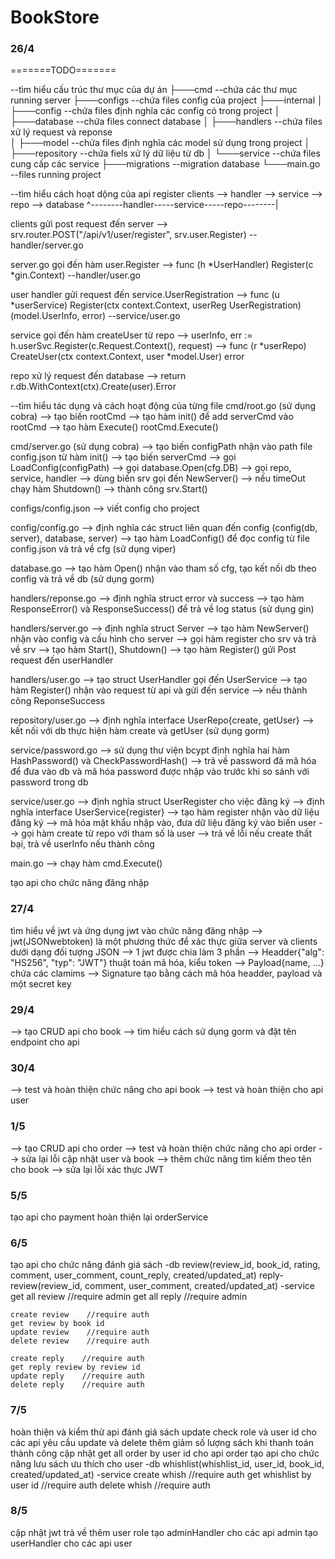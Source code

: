 # BookStore

### 26/4

=======TODO=======

--tìm hiểu cấu trúc thư mục của dự án
├───cmd             --chứa các thư mục running server
├───configs         --chứa files config của project
├───internal
│   ├───config      --chứa files định nghĩa các config có trong project
│   ├───database    --chứa files connect database
│   ├───handlers    --chứa files xử lý request và reponse  
│   ├───model       --chứa files định nghĩa các model sử dụng trong project
│   ├───repository  --chứa fiels xử lý dữ liệu từ db
│   └───service     --chứa files cung cấp các service
├───migrations      --migration database
└───main.go         --files running project


--tìm hiểu cách hoạt dộng của api register
clients --> handler --> service --> repo --> database 
    ^--------handler-----service-----repo--------|

clients gửi post request đến server 
--> srv.router.POST("/api/v1/user/register", srv.user.Register) --handler/server.go

server.go gọi đến hàm user.Register 
--> func (h *UserHandler) Register(c *gin.Context)              --handler/user.go

user handler gửi request đến service.UserRegistration 
--> func (u *userService) Register(ctx context.Context, userReg UserRegistration) (model.UserInfo, error)      --service/user.go

service gọi đến hàm createUser từ repo 
--> userInfo, err := h.userSvc.Register(c.Request.Context(), request) 
--> func (r *userRepo) CreateUser(ctx context.Context, user *model.User) error 

repo xử lý request đến database 
--> return r.db.WithContext(ctx).Create(user).Error


--tìm hiểu tác dụng và cách hoạt động của từng file
cmd/root.go     (sử dụng cobra)
--> tạo biến rootCmd
--> tạo hàm init() để add serverCmd vào rootCmd
--> tạo hàm Execute() rootCmd.Execute()

cmd/server.go   (sử dụng cobra)
--> tạo biến configPath nhận vào path file config.json từ hàm init()
--> tạo biến serverCmd --> gọi LoadConfig(configPath)
                       --> gọi database.Open(cfg.DB)
                       --> gọi repo, service, handler
                       --> dùng biến srv gọi đến NewServer()
                                --> nếu timeOut chạy hàm Shutdown()
                                --> thành công srv.Start()

configs/config.json
--> viết config cho project

config/config.go
--> định nghĩa các struct liên quan đến config (config(db, server), database, server)
--> tạo hàm LoadConfig() để đọc config từ file config.json và trả về cfg (sử dụng viper)

database.go
--> tạo hàm Open() nhận vào tham số cfg, tạo kết nối db theo config và trả về db (sử dụng gorm)

handlers/reponse.go
--> định nghĩa struct error và success 
--> tạo hàm ResponseError() và ResponseSuccess() để trả về log status (sử dụng gin)

handlers/server.go
--> định nghĩa struct Server
--> tạo hàm NewServer() nhận vào config và cấu hình cho server
--> gọi hàm register cho srv và trả về srv
--> tạo hàm Start(), Shutdown()
--> tạo hàm Register() gửi Post request đến userHandler

handlers/user.go
--> tạo struct UserHandler gọi đến UserService
--> tạo hàm Register() nhận vào request từ api và gửi đến service
--> nếu thành công ReponseSuccess

repository/user.go
--> định nghĩa interface UserRepo{create, getUser}
--> kết nối với db thực hiện hàm create và getUser (sử dụng gorm)

service/password.go 
--> sử dụng thư viện bcypt định nghĩa hai hàm HashPassword() và CheckPasswordHash()
--> trả về password đã mã hóa để đưa vào db và mã hóa password được nhập vào trước khi so sánh với password trong db

service/user.go
--> định nghĩa struct UserRegister cho việc đăng ký
--> định nghĩa interface UserService{register}
--> tạo hàm register nhận vào dữ liệu đăng ký 
--> mã hóa mật khẩu nhập vào, đưa dữ liệu đăng ký vào biến user
--> gọi hàm create từ repo với tham số là user
--> trả về lỗi nếu create thất bại, trả về userInfo nếu thành công

main.go
--> chạy hàm cmd.Execute()


tạo api cho chức năng đăng nhập

### 27/4
tìm hiểu về jwt và ứng dụng jwt vào chức năng đăng nhập
--> jwt(JSONwebtoken) là một phương thức để xác thực giữa server và clients dưới dạng đối tượng JSON
--> 1 jwt được chia làm 3 phần --> Headder{"alg": "HS256", "typ": "JWT"} thuật toán mã hóa, kiểu token
                               --> Payload{name, ...} chứa các clamims
                               --> Signature tạo bằng cách mã hóa headder, payload và một secret key

### 29/4
--> tạo CRUD api cho book
--> tìm hiểu cách sử dụng gorm và đặt tên endpoint cho api

### 30/4
--> test và hoàn thiện chức năng cho api book
--> test và hoàn thiện cho api user

### 1/5
--> tạo CRUD api cho order
--> test và hoàn thiện chức năng cho api order
--> sửa lại lỗi cập nhật user và book
--> thêm chức năng tìm kiếm theo tên cho book
--> sửa lại lỗi xác thực JWT

### 5/5
tạo api cho payment
hoàn thiện lại orderService

### 6/5
tạo api cho chức năng đánh giá sách
-db
review(review_id, book_id, rating, comment, user_comment, count_reply, created/updated_at)
reply-review(review_id, comment, user_comment, created/updated_at)
-service
    get all review    //require admin
    get all reply    //require admin

    create review    //require auth
    get review by book id
    update review    //require auth
    delete review    //require auth

    create reply    //require auth
    get reply review by review id
    update reply    //require auth
    delete reply    //require auth

### 7/5
hoàn thiện và kiểm thử api đánh giá sách
update check role và user id cho các api yêu cầu update và delete
thêm giảm số lượng sách khi thanh toán thành công
cập nhật get all order by user id cho api order
tạo api cho chức năng lưu sách ưu thích cho user
-db
whishlist(whishlist_id, user_id, book_id, created/updated_at)
-service
    create whish    //require auth
    get whishlist by user id    //require auth
    delete whish    //require auth

### 8/5
cập nhật jwt trả về thêm user role
tạo adminHandler cho các api admin
tạo userHandler cho các api user
